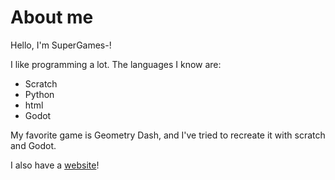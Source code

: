 
# About me

Hello, I'm SuperGames-!

I like programming a lot. The languages I know are:

- Scratch
- Python
- html
- Godot

My favorite game is Geometry Dash, and I've tried to recreate it with scratch and Godot.

I also have a [website](https://supergames-d.github.io/supergames)!













